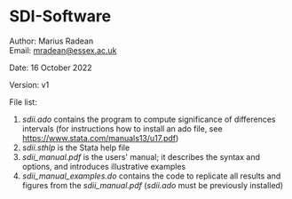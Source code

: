 # SDI-Software

Author: Marius Radean<br/>
Email: mradean@essex.ac.uk

Date: 16 October 2022

Version: v1

<!-- Software used: Stata 14.2 -->

File list:<br/>
1) *sdii.ado* contains the program to compute significance of differences intervals (for instructions how to install an ado file, see https://www.stata.com/manuals13/u17.pdf)<br/>
2) *sdii.sthlp* is the Stata help file<br/>
3) *sdii_manual.pdf* is the users' manual; it describes the syntax and options, and introduces illustrative examples<br/>
4) *sdii_manual_examples.do* contains the code to replicate all results and figures from the *sdii_manual.pdf* (*sdii.ado* must be previously installed)
